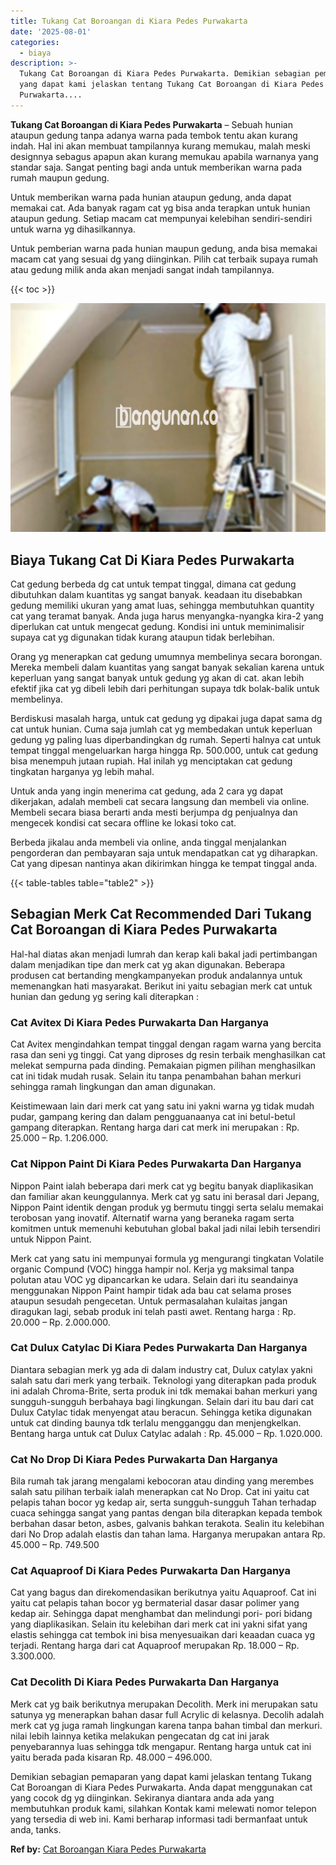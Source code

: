 ```yaml
---
title: Tukang Cat Boroangan di Kiara Pedes Purwakarta
date: '2025-08-01'
categories:
  - biaya
description: >-
  Tukang Cat Boroangan di Kiara Pedes Purwakarta. Demikian sebagian pemaparan
  yang dapat kami jelaskan tentang Tukang Cat Boroangan di Kiara Pedes
  Purwakarta....
---
```


**Tukang Cat Boroangan di Kiara Pedes Purwakarta** – Sebuah hunian ataupun gedung tanpa adanya warna pada tembok tentu akan kurang indah. Hal ini akan membuat tampilannya kurang memukau, malah meski designnya sebagus apapun akan kurang memukau apabila warnanya yang standar saja. Sangat penting bagi anda untuk memberikan warna pada rumah maupun gedung.

Untuk memberikan warna pada hunian ataupun gedung, anda dapat memakai cat. Ada banyak ragam cat yg bisa anda terapkan untuk hunian ataupun gedung. Setiap macam cat mempunyai kelebihan sendiri-sendiri untuk warna yg dihasilkannya.

Untuk pemberian warna pada hunian maupun gedung, anda bisa memakai macam cat yang sesuai dg yang diinginkan. Pilih cat terbaik supaya rumah atau gedung milik anda akan menjadi sangat indah tampilannya.

{{< toc >}}

![Tukang Cat Boroangan di Kiara Pedes Purwakarta](/images/jasa-cat-murah29.png)

## Biaya Tukang Cat Di Kiara Pedes Purwakarta

Cat gedung berbeda dg cat untuk tempat tinggal, dimana cat gedung dibutuhkan dalam kuantitas yg sangat banyak. keadaan itu disebabkan gedung memiliki ukuran yang amat luas, sehingga membutuhkan quantity cat yang teramat banyak. Anda juga harus menyangka-nyangka kira-2 yang diperlukan cat untuk mengecat gedung. Kondisi ini untuk meminimalisir supaya cat yg digunakan tidak kurang ataupun tidak berlebihan.

Orang yg menerapkan cat gedung umumnya membelinya secara borongan. Mereka membeli dalam kuantitas yang sangat banyak sekalian karena untuk keperluan yang sangat banyak untuk gedung yg akan di cat. akan lebih efektif jika cat yg dibeli lebih dari perhitungan supaya tdk bolak-balik untuk membelinya.

Berdiskusi masalah harga, untuk cat gedung yg dipakai juga dapat sama dg cat untuk hunian. Cuma saja jumlah cat yg membedakan untuk keperluan gedung yg paling luas diperbandingkan dg rumah. Seperti halnya cat untuk tempat tinggal mengeluarkan harga hingga Rp. 500.000, untuk cat gedung bisa menempuh jutaan rupiah. Hal inilah yg menciptakan cat gedung tingkatan harganya yg lebih mahal.

Untuk anda yang ingin menerima cat gedung, ada 2 cara yg dapat dikerjakan, adalah membeli cat secara langsung dan membeli via online. Membeli secara biasa berarti anda mesti berjumpa dg penjualnya dan mengecek kondisi cat secara offline ke lokasi toko cat.

Berbeda jikalau anda membeli via online, anda tinggal menjalankan pengorderan dan pembayaran saja untuk mendapatkan cat yg diharapkan. Cat yang dipesan nantinya akan dikirimkan hingga ke tempat tinggal anda.

{{< table-tables table="table2" >}}

## Sebagian Merk Cat Recommended Dari Tukang Cat Boroangan di Kiara Pedes Purwakarta

Hal-hal diatas akan menjadi lumrah dan kerap kali bakal jadi pertimbangan dalam menjadikan tipe dan merk cat yg akan digunakan. Beberapa produsen cat bertanding mengkampanyekan produk andalannya untuk memenangkan hati masyarakat. Berikut ini yaitu sebagian merk cat untuk hunian dan gedung yg sering kali diterapkan :

### Cat Avitex Di Kiara Pedes Purwakarta Dan Harganya

Cat Avitex mengindahkan tempat tinggal dengan ragam warna yang bercita rasa dan seni yg tinggi. Cat yang diproses dg resin terbaik menghasilkan cat melekat sempurna pada dinding. Pemakaian pigmen pilihan menghasilkan cat ini tidak mudah rusak. Selain itu tanpa penambahan bahan merkuri sehingga ramah lingkungan dan aman digunakan.

Keistimewaan lain dari merk cat yang satu ini yakni warna yg tidak mudah pudar, gampang kering dan dalam pengguanaanya cat ini betul-betul gampang diterapkan. Rentang harga dari cat merk ini merupakan : Rp. 25.000 – Rp. 1.206.000.

### Cat Nippon Paint Di Kiara Pedes Purwakarta Dan Harganya

Nippon Paint ialah beberapa dari merk cat yg begitu banyak diaplikasikan dan familiar akan keunggulannya. Merk cat yg satu ini berasal dari Jepang, Nippon Paint identik dengan produk yg bermutu tinggi serta selalu memakai terobosan yang inovatif. Alternatif warna yang beraneka ragam serta komitmen untuk memenuhi kebutuhan global bakal jadi nilai lebih tersendiri untuk Nippon Paint.

Merk cat yang satu ini mempunyai formula yg mengurangi tingkatan Volatile organic Compund (VOC) hingga hampir nol. Kerja yg maksimal tanpa polutan atau VOC yg dipancarkan ke udara. Selain dari itu seandainya menggunakan Nippon Paint hampir tidak ada bau cat selama proses ataupun sesudah pengecetan. Untuk permasalahan kulaitas jangan diragukan lagi, sebab produk ini telah pasti awet. Rentang harga : Rp. 20.000 – Rp. 2.000.000.

### Cat Dulux Catylac Di Kiara Pedes Purwakarta Dan Harganya

Diantara sebagian merk yg ada di dalam industry cat, Dulux catylax yakni salah satu dari merk yang terbaik. Teknologi yang diterapkan pada produk ini adalah Chroma-Brite, serta produk ini tdk memakai bahan merkuri yang sungguh-sungguh berbahaya bagi lingkungan. Selain dari itu bau dari cat Dulux Catylac tidak menyengat atau beracun. Sehingga ketika digunakan untuk cat dinding baunya tdk terlalu mengganggu dan menjengkelkan. Bentang harga untuk cat Dulux Catylac adalah : Rp. 45.000 – Rp. 1.020.000.

### Cat No Drop Di Kiara Pedes Purwakarta Dan Harganya

Bila rumah tak jarang mengalami kebocoran atau dinding yang merembes salah satu pilihan terbaik ialah menerapkan cat No Drop. Cat ini yaitu cat pelapis tahan bocor yg kedap air, serta sungguh-sungguh Tahan terhadap cuaca sehingga sangat yang pantas dengan bila diterapkan kepada tembok berbahan dasar beton, asbes, galvanis bahkan terakota. Sealin itu kelebihan dari No Drop adalah elastis dan tahan lama. Harganya merupakan antara Rp. 45.000 – Rp. 749.500

### Cat Aquaproof Di Kiara Pedes Purwakarta Dan Harganya

Cat yang bagus dan direkomendasikan berikutnya yaitu Aquaproof. Cat ini yaitu cat pelapis tahan bocor yg bermaterial dasar dasar polimer yang kedap air. Sehingga dapat menghambat dan melindungi pori- pori bidang yang diaplikasikan. Selain itu kelebihan dari merk cat ini yakni sifat yang elastis sehingga cat tembok ini bisa menyesuaikan dari keaadan cuaca yg terjadi. Rentang harga dari cat Aquaproof merupakan Rp. 18.000 – Rp. 3.300.000.

### Cat Decolith Di Kiara Pedes Purwakarta Dan Harganya

Merk cat yg baik berikutnya merupakan Decolith. Merk ini merupakan satu satunya yg menerapkan bahan dasar full Acrylic di kelasnya. Decolih adalah merk cat yg juga ramah lingkungan karena tanpa bahan timbal dan merkuri. nilai lebih lainnya ketika melakukan pengecatan dg cat ini jarak penyebarannya luas sehingga tdk mengapur. Rentang harga untuk cat ini yaitu berada pada kisaran Rp. 48.000 – 496.000.

Demikian sebagian pemaparan yang dapat kami jelaskan tentang Tukang Cat Boroangan di Kiara Pedes Purwakarta. Anda dapat menggunakan cat yang cocok dg yg diinginkan. Sekiranya diantara anda ada yang membutuhkan produk kami, silahkan Kontak kami melewati nomor telepon yang tersedia di web ini. Kami berharap informasi tadi bermanfaat untuk anda, tanks.

**Ref by:** [Cat Boroangan Kiara Pedes Purwakarta](https://id.wikipedia.org/wiki/Cat)
